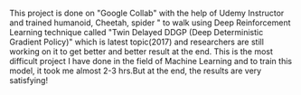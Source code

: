 This project is done on "Google Collab" with the help of Udemy Instructor and trained humanoid, Cheetah, spider " to walk using Deep Reinforcement Learning technique called "Twin Delayed DDGP (Deep Deterministic Gradient Policy)" which is latest topic(2017) and researchers are still working on it to get better and better result at the end. This is the most difficult project I have done in the field of Machine Learning and to train this model, it took me almost 2-3 hrs.But at the end, the results are very satisfying!
